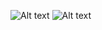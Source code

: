 ![Alt text](/tasks/easy/13_roman_to_integer/1.png?raw=true "13. Roman to Integer")
![Alt text](/tasks/easy/13_roman_to_integer/2.png?raw=true "13. Roman to Integer")